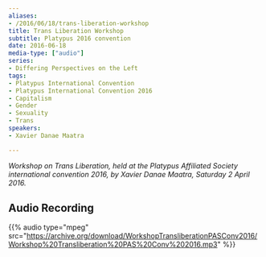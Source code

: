 ```yaml
---
aliases:
- /2016/06/18/trans-liberation-workshop
title: Trans Liberation Workshop
subtitle: Platypus 2016 convention
date: 2016-06-18
media-type: ["audio"]
series:
- Differing Perspectives on the Left
tags:
- Platypus International Convention
- Platypus International Convention 2016
- Capitalism
- Gender
- Sexuality
- Trans
speakers:
- Xavier Danae Maatra

---
```

_Workshop on Trans Liberation, held at the Platypus Affiliated Society international convention 2016, by Xavier Danae Maatra, Saturday 2 April 2016._


## Audio Recording

{{% audio type="mpeg" src="https://archive.org/download/WorkshopTransliberationPASConv2016/Workshop%20Transliberation%20PAS%20Conv%202016.mp3" %}}
